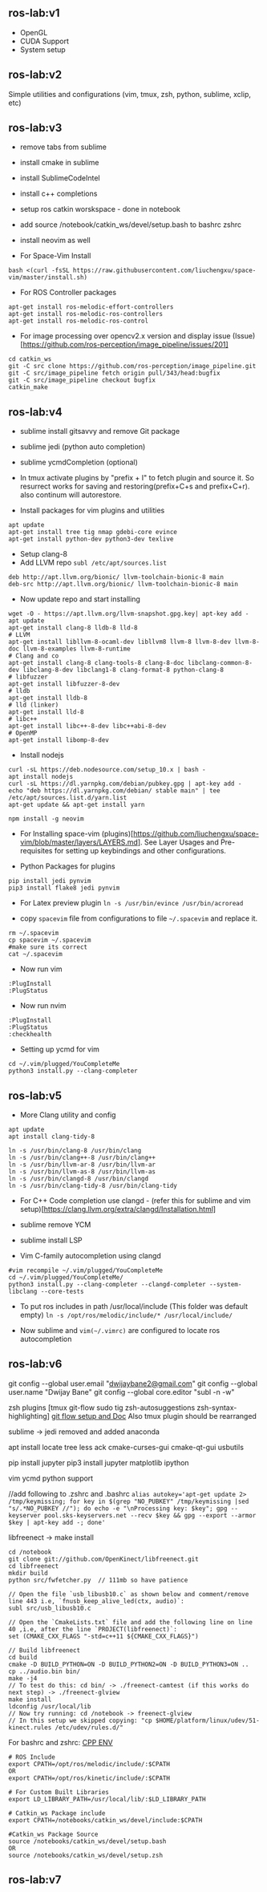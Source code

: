 ## ros-lab:v1
- OpenGL
- CUDA Support
- System setup

## ros-lab:v2
Simple utilities and configurations (vim, tmux, zsh, python, sublime, xclip, etc)

## ros-lab:v3
- remove tabs from sublime
- install cmake in sublime
- install SublimeCodeIntel
- install c++ completions
- setup ros catkin worskspace - done in notebook
- add source /notebook/catkin_ws/devel/setup.bash to bashrc zshrc
- install neovim as well

- For Space-Vim Install
```
bash <(curl -fsSL https://raw.githubusercontent.com/liuchengxu/space-vim/master/install.sh)
```

- For ROS Controller packages
```
apt-get install ros-melodic-effort-controllers
apt-get install ros-melodic-ros-controllers
apt-get install ros-melodic-ros-control 
```

- For image processing over opencv2.x version and display issue
(Issue)[https://github.com/ros-perception/image_pipeline/issues/201]
```
cd catkin_ws
git -C src clone https://github.com/ros-perception/image_pipeline.git
git -C src/image_pipeline fetch origin pull/343/head:bugfix
git -C src/image_pipeline checkout bugfix
catkin_make
```

## ros-lab:v4
- sublime install gitsavvy and remove Git package
- sublime jedi (python auto completion)
- sublime ycmdCompletion (optional)

- In tmux activate plugins by "prefix + I" to fetch plugin and source it. So resurrect works for saving and restoring(prefix+C+s and prefix+C+r). also continum will autorestore.

- Install packages for vim plugins and utilities
```
apt update
apt-get install tree tig nmap gdebi-core evince
apt-get install python-dev python3-dev texlive
```

- Setup clang-8
- Add LLVM repo `subl /etc/apt/sources.list`
```
deb http://apt.llvm.org/bionic/ llvm-toolchain-bionic-8 main
deb-src http://apt.llvm.org/bionic/ llvm-toolchain-bionic-8 main
```
- Now update repo and start installing
```
wget -O - https://apt.llvm.org/llvm-snapshot.gpg.key| apt-key add -
apt update
apt-get install clang-8 lldb-8 lld-8
# LLVM
apt-get install libllvm-8-ocaml-dev libllvm8 llvm-8 llvm-8-dev llvm-8-doc llvm-8-examples llvm-8-runtime
# Clang and co
apt-get install clang-8 clang-tools-8 clang-8-doc libclang-common-8-dev libclang-8-dev libclang1-8 clang-format-8 python-clang-8
# libfuzzer
apt-get install libfuzzer-8-dev
# lldb
apt-get install lldb-8
# lld (linker)
apt-get install lld-8
# libc++
apt-get install libc++-8-dev libc++abi-8-dev
# OpenMP
apt-get install libomp-8-dev
```

- Install nodejs
```
curl -sL https://deb.nodesource.com/setup_10.x | bash -
apt install nodejs
curl -sL https://dl.yarnpkg.com/debian/pubkey.gpg | apt-key add -
echo "deb https://dl.yarnpkg.com/debian/ stable main" | tee /etc/apt/sources.list.d/yarn.list
apt-get update && apt-get install yarn

npm install -g neovim
```

- For Installing space-vim (plugins)[https://github.com/liuchengxu/space-vim/blob/master/layers/LAYERS.md]. See Layer Usages and Pre-requisites for setting up keybindings and other configurations.

- Python Packages for plugins
```
pip install jedi pynvim
pip3 install flake8 jedi pynvim 
```

- For Latex preview plugin
`ln -s /usr/bin/evince /usr/bin/acroread`

- copy `spacevim` file from configurations to file `~/.spacevim` and replace it.
```
rm ~/.spacevim
cp spacevim ~/.spacevim
#make sure its correct
cat ~/.spacevim    
```

- Now run vim
```
:PlugInstall
:PlugStatus
```
- Now run nvim
```
:PlugInstall
:PlugStatus
:checkhealth
```

- Setting up ycmd for vim
```
cd ~/.vim/plugged/YouCompleteMe 
python3 install.py --clang-completer
```

## ros-lab:v5
- More Clang utility and config
```
apt update
apt install clang-tidy-8

ln -s /usr/bin/clang-8 /usr/bin/clang
ln -s /usr/bin/clang++-8 /usr/bin/clang++
ln -s /usr/bin/llvm-ar-8 /usr/bin/llvm-ar
ln -s /usr/bin/llvm-as-8 /usr/bin/llvm-as
ln -s /usr/bin/clangd-8 /usr/bin/clangd
ln -s /usr/bin/clang-tidy-8 /usr/bin/clang-tidy
```

- For C++ Code completion use clangd - (refer this for sublime and vim setup)[https://clang.llvm.org/extra/clangd/Installation.html]
- sublime remove YCM
- sublime install LSP

- Vim C-family autocompletion using clangd
```
#vim recompile ~/.vim/plugged/YouCompleteMe 
cd ~/.vim/plugged/YouCompleteMe/
python3 install.py --clang-completer --clangd-completer --system-libclang --core-tests
```
- To put ros includes in path /usr/local/include (This folder was default empty)
`ln -s /opt/ros/melodic/include/* /usr/local/include/`

- Now sublime and `vim(~/.vimrc)` are configured to locate ros autocompletion


## ros-lab:v6
git config --global user.email "dwijaybane2@gmail.com"
git config --global user.name "Dwijay Bane"
git config --global core.editor "subl -n -w"

zsh plugins [tmux git-flow sudo tig zsh-autosuggestions zsh-syntax-highlighting]
[git flow setup and Doc](https://github.com/nvie/gitflow)
Also tmux plugin should be rearranged

sublime -> jedi removed and added anaconda

apt install locate tree less ack cmake-curses-gui cmake-qt-gui usbutils

pip install jupyter
pip3 install jupyter matplotlib ipython

vim ycmd python support

//add following to .zshrc and .bashrc
`alias autokey='apt-get update 2> /tmp/keymissing; for key in $(grep "NO_PUBKEY" /tmp/keymissing |sed "s/.*NO_PUBKEY //"); do echo -e "\nProcessing key: $key"; gpg --keyserver pool.sks-keyservers.net --recv $key && gpg --export --armor $key | apt-key add -; done'`

libfreenect -> make install
```
cd /notebook
git clone git://github.com/OpenKinect/libfreenect.git
cd libfreenect
mkdir build
python src/fwfetcher.py  // 111mb so have patience

// Open the file `usb_libusb10.c` as shown below and comment/remove line 443 i.e, `fnusb_keep_alive_led(ctx, audio)`:
subl src/usb_libusb10.c

// Open the `CmakeLists.txt` file and add the following line on line 40 ,i.e, after the line `PROJECT(libfreenect)`:
set (CMAKE_CXX_FLAGS "-std=c++11 ${CMAKE_CXX_FLAGS}")

// Build libfreenect
cd build
cmake -D BUILD_PYTHON=ON -D BUILD_PYTHON2=ON -D BUILD_PYTHON3=ON ..
cp ../audio.bin bin/
make -j4
// To test do this: cd bin/ -> ./freenect-camtest (if this works do next step) -> ./freenect-glview
make install
ldconfig /usr/local/lib
// Now try running: cd /notebook -> freenect-glview
// In this setup we skipped copying: "cp $HOME/platform/linux/udev/51-kinect.rules /etc/udev/rules.d/"
```

For bashrc and zshrc: [CPP ENV](https://gcc.gnu.org/onlinedocs/cpp/Environment-Variables.html)
```
# ROS Include
export CPATH=/opt/ros/melodic/include/:$CPATH
OR
export CPATH=/opt/ros/kinetic/include/:$CPATH

# For Custom Built Libraries
export LD_LIBRARY_PATH=/usr/local/lib/:$LD_LIBRARY_PATH

# Catkin_ws Package include
export CPATH=/notebooks/catkin_ws/devel/include:$CPATH

#Catkin_ws Package Source
source /notebooks/catkin_ws/devel/setup.bash
OR
source /notebooks/catkin_ws/devel/setup.zsh
```

## ros-lab:v7
